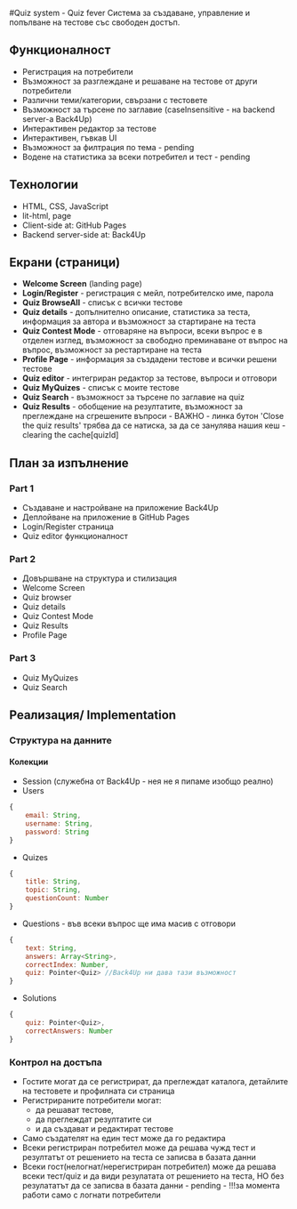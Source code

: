 #Quiz system - Quiz fever
Система за създаване, управление и попълване на тестове със свободен достъп.

## Функционалност
* Регистрация на потребители
* Възможност за разглеждане и решаване на тестове от други потребители
* Различни теми/категории, свързани с тестовете
* Възможност за търсене по заглавие (caseInsensitive - на backend server-а Back4Up)
* Интерактивен редактор за тестове
* Интерактивен, гъвкав UI
* Възможност за филтрация по темa - pending
* Водене на статистика за всеки потребител и тест - pending

## Технологии
* HTML, CSS, JavaScript
* lit-html, page
* Client-side at: GitHub Pages
* Backend server-side at: Back4Up

## Екрани (страници)
* **Welcome Screen** (landing page)
* **Login/Register** - регистрация с мейл, потребителско име, парола
* **Quiz BrowseAll** - списък с всички тестове
* **Quiz details** - допълнително описание, статистика за теста, информация за автора и възможност за стартиране на теста
* **Quiz Contest Mode** - отговаряне на въпроси, всеки въпрос е в отделен изглед, възможност за свободно преминаване от въпрос на въпрос, възможност за рестартиране на теста
* **Profile Page** - информация за създадени тестове и всички решени тестове
* **Quiz editor** - интегриран редактор за тестове, въпроси и отговори
* **Quiz MyQuizes** - списък с моите тестове
* **Quiz Search** - възможност за търсене по заглавие на quiz
* **Quiz Results** - обобщение на резултатите, възможност за преглеждане на сгрешените въпроси - ВАЖНО - линка бутон 'Close the quiz results' трябва да се натиска, за да се занулява нашия кеш - clearing the cache[quizId]

## План за изпълнение
### Part 1
* Създаване и настройване на приложение Back4Up
* Деплойване на приложение в GitHub Pages
* Login/Register страница
* Quiz editor функционалност

### Part 2
* Довършване на структура и стилизация
* Welcome Screen
* Quiz browser
* Quiz details
* Quiz Contest Mode
* Quiz Results
* Profile Page

### Part 3
* Quiz MyQuizes
* Quiz Search

## Реализация/ Implementation
### Структура на данните
#### Колекции
* Session (служебна от Back4Up - нея не я пипаме изобщо реално)
* Users
``` javascript
{
    email: String,
    username: String,
    password: String
}
```

* Quizes
``` javascript
{
    title: String,
    topic: String,
    questionCount: Number
}
```

* Questions - във всеки въпрос ще има масив с отговори
``` javascript
{
    text: String,
    answers: Array<String>,
    correctIndex: Number,
    quiz: Pointer<Quiz> //Back4Up ни дава тази възможност 
}
```

* Solutions
``` javascript
{
    quiz: Pointer<Quiz>,
    correctAnswers: Number
}
```

### Контрол на достъпа
* Гостите могат да се регистрират, да преглеждат каталога, детайлите на тестовете и профилната си  страница
* Регистрираните потребители могат:
    - да решават тестове,
    - да преглеждат резултатите си
    - и да създават и редактират тестове
* Само създателят на един тест може да го редактира
* Всеки регистриран потребител може да решава чужд тест и резултатът от решението на теста се записва в базата данни
* Всеки гост(нелогнат/нерегистриран потребител) може да решава всеки тест/quiz и да види резулатата от решението на теста,  НО без резулататът да се записва в базата данни - pending - !!!за момента работи само с логнати потребители




